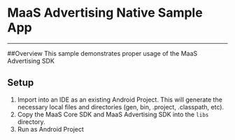 # MaaS Advertising Native Sample App
_____________________________
##Overview
This sample demonstrates proper usage of the MaaS Advertising SDK

## Setup

1. Import into an IDE as an existing Android Project. This will generate the necessary local files and directories (gen, bin, .project, .classpath, etc).
2. Copy the MaaS Core SDK and MaaS Advertising SDK into the `libs` directory.
3. Run as Android Project
